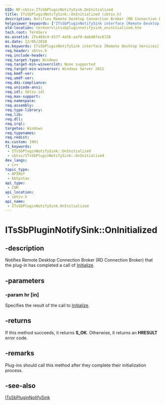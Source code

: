```yaml
---
UID: NF:sbtsv.ITsSbPluginNotifySink.OnInitialized
title: ITsSbPluginNotifySink::OnInitialized (sbtsv.h)
description: Notifies Remote Desktop Connection Broker (RD Connection Broker) that the plug-in has completed a call of Initialize.
helpviewer_keywords: ["ITsSbPluginNotifySink interface [Remote Desktop Services]","OnInitialized method","ITsSbPluginNotifySink.OnInitialized","ITsSbPluginNotifySink::OnInitialized","OnInitialized","OnInitialized method [Remote Desktop Services]","OnInitialized method [Remote Desktop Services]","ITsSbPluginNotifySink interface","sbtsv/ITsSbPluginNotifySink::OnInitialized","termserv.itssbpluginnotifysink_oninitialized"]
old-location: termserv\itssbpluginnotifysink_oninitialized.htm
tech.root: TermServ
ms.assetid: 2fe468c9-457f-4a56-aaf9-4eb48fec8720
ms.date: 12/05/2018
ms.keywords: ITsSbPluginNotifySink interface [Remote Desktop Services],OnInitialized method, ITsSbPluginNotifySink.OnInitialized, ITsSbPluginNotifySink::OnInitialized, OnInitialized, OnInitialized method [Remote Desktop Services], OnInitialized method [Remote Desktop Services],ITsSbPluginNotifySink interface, sbtsv/ITsSbPluginNotifySink::OnInitialized, termserv.itssbpluginnotifysink_oninitialized
req.header: sbtsv.h
req.include-header: 
req.target-type: Windows
req.target-min-winverclnt: None supported
req.target-min-winversvr: Windows Server 2012
req.kmdf-ver: 
req.umdf-ver: 
req.ddi-compliance: 
req.unicode-ansi: 
req.idl: Sbtsv.idl
req.max-support: 
req.namespace: 
req.assembly: 
req.type-library: 
req.lib: 
req.dll: 
req.irql: 
targetos: Windows
req.typenames: 
req.redist: 
ms.custom: 19H1
f1_keywords:
 - ITsSbPluginNotifySink::OnInitialized
 - sbtsv/ITsSbPluginNotifySink::OnInitialized
dev_langs:
 - c++
topic_type:
 - APIRef
 - kbSyntax
api_type:
 - COM
api_location:
 - sbtsv.h
api_name:
 - ITsSbPluginNotifySink.OnInitialized
---
```


# ITsSbPluginNotifySink::OnInitialized


## -description

Notifies Remote Desktop Connection Broker (RD Connection Broker) that the plug-in has completed a call of <a href="/windows/desktop/api/sbtsv/nf-sbtsv-itssbplugin-initialize">Initialize</a>.

## -parameters

### -param hr [in]

Specifies the result of the call to <a href="/windows/desktop/api/sbtsv/nf-sbtsv-itssbplugin-initialize">Initialize</a>.

## -returns

If this method succeeds, it returns <b>S_OK</b>. Otherwise, it returns an <b>HRESULT</b> error code.

## -remarks

Plug-ins should call this method after they complete their initialization process.

## -see-also

<a href="/windows/desktop/api/sbtsv/nn-sbtsv-itssbpluginnotifysink">ITsSbPluginNotifySink</a>